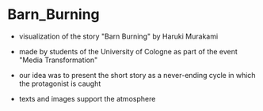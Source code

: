 # Barn_Burning

- visualization of the story "Barn Burning" by Haruki Murakami
- made by students of the University of Cologne as part of the event "Media Transformation"

- our idea was to present the short story as a never-ending cycle in which the protagonist is caught
- texts and images support the atmosphere

